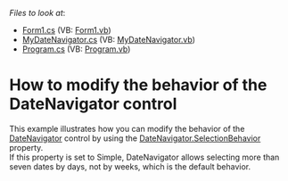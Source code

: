 <!-- default file list -->
*Files to look at*:

* [Form1.cs](./CS/DateNavigatorCustomized/Form1.cs) (VB: [Form1.vb](./VB/DateNavigatorCustomized/Form1.vb))
* [MyDateNavigator.cs](./CS/DateNavigatorCustomized/MyDateNavigator.cs) (VB: [MyDateNavigator.vb](./VB/DateNavigatorCustomized/MyDateNavigator.vb))
* [Program.cs](./CS/DateNavigatorCustomized/Program.cs) (VB: [Program.vb](./VB/DateNavigatorCustomized/Program.vb))
<!-- default file list end -->
# How to modify the behavior of the DateNavigator control


This example illustrates how you can modify the behavior of the <a href="http://help.devexpress.com/#WindowsForms/CustomDocument1740">DateNavigator</a> control by using the <a href="https://docs.devexpress.com/WindowsForms/DevExpress.XtraScheduler.DateNavigator.SelectionBehavior">DateNavigator.SelectionBehavior</a> property.<br/> If this property is set to Simple, DateNavigator allows selecting more than seven dates by days, not by weeks, which is the default behavior.

<br/>


